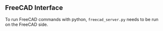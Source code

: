 ## FreeCAD Interface
To run FreeCAD commands with python, `freecad_server.py` needs to be run on the FreeCAD side.